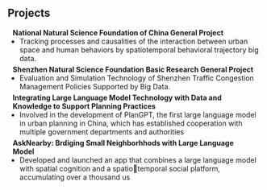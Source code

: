 ## Projects

<h4 style="margin:0 10px 0;">National Natural Science Foundation of China General Project</h4>

<ul style="margin:0 0 5px;">
  <li><autocolor>Tracking processes and causalities of the interaction between urban space and human behaviors by spatiotemporal behavioral trajectory big data.</autocolor></li>
</ul>

<h4 style="margin:0 10px 0;">Shenzhen Natural Science Foundation Basic Research General Project</h4>

<ul style="margin:0 0 5px;">
  <li><autocolor>Evaluation and Simulation Technology of Shenzhen Traffic Congestion Management Policies Supported by Big Data.</autocolor></li>
</ul>

<h4 style="margin:0 10px 0;">Integrating Large Language Model Technology with Data and Knowledge to Support Planning Practices</h4>

<ul style="margin:0 0 5px;">
  <li><autocolor>Involved in the development of PlanGPT, the first large language model in urban planning in China, which has established cooperation with multiple government departments and authorities</autocolor></li>
</ul>

<h4 style="margin:0 10px 0;">AskNearby: Brdiging Small Neighborhhods with Large Language Model</h4>

<ul style="margin:0 0 20px;">
  <li><autocolor>Developed and launched an app that combines a large language model with spatial cognition and a spatiotemporal social platform, accumulating over a thousand us</autocolor></li>
</ul>
